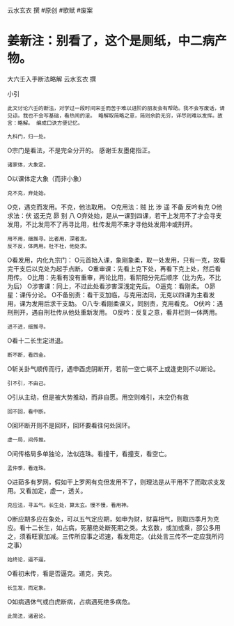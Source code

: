 云水玄衣 撰
#原创 #歌赋  #废案 
# 姜新注：别看了，这个是厕纸，中二病产物。

大六壬入手断法略解 
云水玄衣 撰 

小引 

	此文讨论六壬的断法，对学过一段时间宋壬而苦于难以进阶的朋友会有帮助。我不会写废话，请见谅。我也不会写基础，看热闹的滚。 略解取简略之意，简则余韵无穷，详尽则难以发挥。故言：略解。 编成口诀方便记忆。

	九科门，归一处。	
O宗门是看法，不是完全分开的。 感谢壬友墨佬指正。

	诸家体，大象定。
O以课体定大象（而非小象）

	克不克，弃处始。 
O克，遇克而发用。不克，他法取用。
O克用法：贼 比 涉 遥 不备 反吟有克 
O他求法：伏 返无克 昴 别 八 
O弃处始，是从一课到四课，若干上发用不了才会寻支发用，不比发用不了再寻比用，杜传发用不来才寻他处发用冲或刑开。

	用不用，细推寻。比者用，深者发。
	反不反，体两用。杜不杜，他处求。
O看发用，内化九宗门： 
O元首始入课，象刚象柔，取一处发用，只有一克，故看完干支后以克处为起手点断。 
O重审课：先看上克下处，再看下克上处，然后看用传。 
O比用：先看有没有重审，再论比用，看阴阳分先后顺序（比为先，不比为后） 
O涉害课：同上，不过此处看涉害深浅定先后。 
O遥克：看刚柔。 
O昴星：课传分论。 
O不备别责：看干支加临，与克用法同，无克以四课为主看发用，课为发用后求干支助。 
O八专:看刚柔课义，同别责，克用看克。 
O伏吟：遇刑刑开，遇自刑杜传从他处重新发用。 
O反吟：反复之意，看井栏则一体两用。

	进不进，细推寻。
O看十二长生定进退。

	断不断，看四金。
O斩关卦气顺传而行，遇申酉虎阴断开，若前一空亡填不上或逢吏则不以断论。

	引不引，不由己。
O引从主动，但是被大势推动，而非自愿。用空则难引，末空仍有救

	回不回，看中断。
O回环断开则不是回环，回环要看往何处回环。

	虚一局，间传推。
O间传格局多单独论，法似连珠。看撞干，看撞支，看空亡。

	孟仲季，看连珠。
O进茹多有罗网，假如干上罗网有克但发用不了，则理法是从干用不了而取求支发用。又看加定，虚一，透关。

	克应法，寻五气。长生处，算太玄。慢不慢，看用神。
O断应期多应在象处，可以五气定应期，如申为财，财喜相气，则取四季月为克应。看十二长生，如占病，死墓绝处断死期之类。太玄数，或加或乘，邵公多用之，须看旺衰加减。三传所应事之迟速，看发用定。（此处言三传不一定应我所问之事）

	始终论，逼不逼。
O看初末传，看是否逼克。递克，夹克。

	长生发，而定象。
O如病遇休气或白虎断病，占病遇死绝多病危。

	此简法，诸君论。

